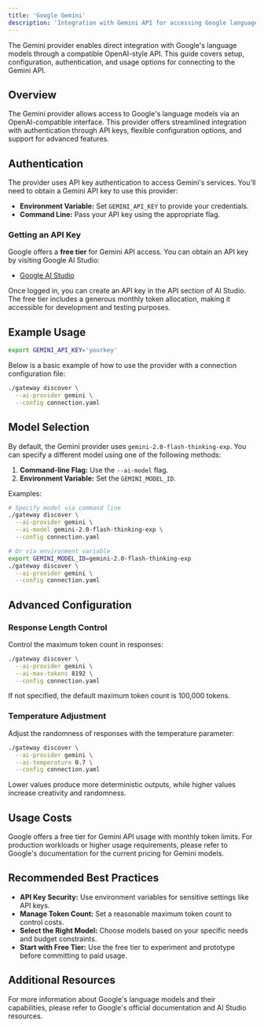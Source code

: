 ```yaml
---
title: 'Google Gemini'
description: 'Integration with Gemini API for accessing Google language models'
---
```


The Gemini provider enables direct integration with Google's language models through a compatible OpenAI-style API. This guide covers setup, configuration, authentication, and usage options for connecting to the Gemini API.

## Overview

The Gemini provider allows access to Google's language models via an OpenAI-compatible interface. This provider offers streamlined integration with authentication through API keys, flexible configuration options, and support for advanced features.

## Authentication

The provider uses API key authentication to access Gemini's services. You'll need to obtain a Gemini API key to use this provider:

- **Environment Variable:** Set `GEMINI_API_KEY` to provide your credentials.
- **Command Line:** Pass your API key using the appropriate flag.

### Getting an API Key

Google offers a **free tier** for Gemini API access. You can obtain an API key by visiting Google AI Studio:

- [Google AI Studio](https://aistudio.google.com/apikey)

Once logged in, you can create an API key in the API section of AI Studio. The free tier includes a generous monthly token allocation, making it accessible for development and testing purposes.

## Example Usage

```bash
export GEMINI_API_KEY='yourkey'
```

Below is a basic example of how to use the provider with a connection configuration file:

```bash
./gateway discover \
  --ai-provider gemini \
  --config connection.yaml
```

## Model Selection

By default, the Gemini provider uses `gemini-2.0-flash-thinking-exp`. You can specify a different model using one of the following methods:

1. **Command-line Flag:** Use the `--ai-model` flag.
2. **Environment Variable:** Set the `GEMINI_MODEL_ID`.

Examples:

```bash
# Specify model via command line
./gateway discover \
  --ai-provider gemini \
  --ai-model gemini-2.0-flash-thinking-exp \
  --config connection.yaml

# Or via environment variable
export GEMINI_MODEL_ID=gemini-2.0-flash-thinking-exp
./gateway discover \
  --ai-provider gemini \
  --config connection.yaml
```

## Advanced Configuration

### Response Length Control

Control the maximum token count in responses:

```bash
./gateway discover \
  --ai-provider gemini \
  --ai-max-tokens 8192 \
  --config connection.yaml
```

If not specified, the default maximum token count is 100,000 tokens.

### Temperature Adjustment

Adjust the randomness of responses with the temperature parameter:

```bash
./gateway discover \
  --ai-provider gemini \
  --ai-temperature 0.7 \
  --config connection.yaml
```

Lower values produce more deterministic outputs, while higher values increase creativity and randomness.

## Usage Costs

Google offers a free tier for Gemini API usage with monthly token limits. For production workloads or higher usage requirements, please refer to Google's documentation for the current pricing for Gemini models.

## Recommended Best Practices

- **API Key Security:** Use environment variables for sensitive settings like API keys.
- **Manage Token Count:** Set a reasonable maximum token count to control costs.
- **Select the Right Model:** Choose models based on your specific needs and budget constraints.
- **Start with Free Tier:** Use the free tier to experiment and prototype before committing to paid usage.

## Additional Resources

For more information about Google's language models and their capabilities, please refer to Google's official documentation and AI Studio resources.
